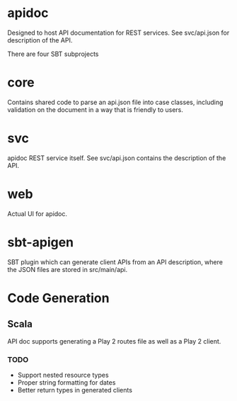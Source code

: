 apidoc
======

Designed to host API documentation for REST services. See svc/api.json for
description of the API.

There are four SBT subprojects

core
====

Contains shared code to parse an api.json file into case classes,
including validation on the document in a way that is friendly to
users.

svc
===
apidoc REST service itself. See svc/api.json contains the description
of the API.

web
===
Actual UI for apidoc.

sbt-apigen
==========
SBT plugin which can generate client APIs from an API description, where
the JSON files are stored in src/main/api.

# Code Generation

## Scala

API doc supports generating a Play 2 routes file as well as a Play 2 client.

### TODO

- Support nested resource types
- Proper string formatting for dates
- Better return types in generated clients
